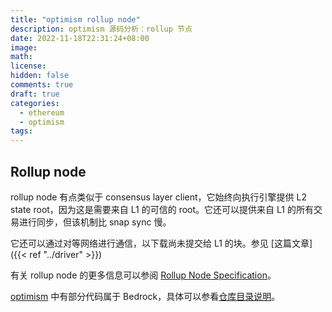```yaml
---
title: "optimism rollup node"
description: optimism 源码分析：rollup 节点
date: 2022-11-18T22:31:24+08:00
image:
math:
license:
hidden: false
comments: true
draft: true
categories:
  - ethereum
  - optimism
tags:
---
```


## Rollup node

rollup node 有点类似于 consensus layer client，它始终向执行引擎提供 L2 state root，因为这是需要来自 L1 的可信的 root。它还可以提供来自 L1 的所有交易进行同步，但该机制比 snap sync 慢。

它还可以通过对等网络进行通信，以下载尚未提交给 L1 的块。参见 [这篇文章]({{< ref "../driver" >}})

有关 rollup node 的更多信息可以参阅 [Rollup Node Specification](https://github.com/ethereum-optimism/optimism/blob/develop/specs/rollup-node.md)。

[optimism](https://github.com/ethereum-optimism/optimism) 中有部分代码属于 Bedrock，具体可以参看[仓库目录说明](https://github.com/ethereum-optimism/optimism#directory-structure)。
